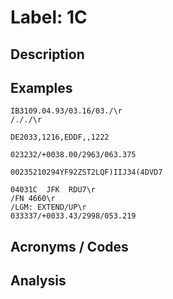 # Label: 1C

## Description

## Examples

```
IB3109.04.93/03.16/03./\r
/././\r

```

```
DE2033,1216,EDDF,,1222
```

```
023232/+0038.00/2963/063.375
```

```
00235210294YF92ZST2LQF)IIJ34(4DVD7
```

```
04031C  JFK  RDU7\r
/FN 4660\r
/LGM: EXTEND/UP\r
033337/+0033.43/2998/053.219
```

## Acronyms / Codes

## Analysis
